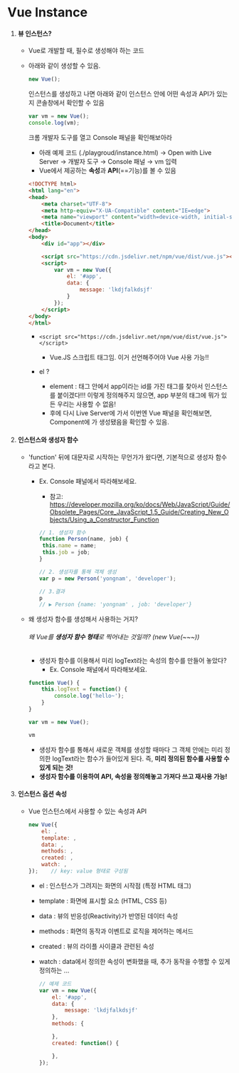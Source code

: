 # Vue Instance

1. #### 뷰 인스턴스?

   - Vue로 개발할 때, 필수로 생성해야 하는 코드

   - 아래와 같이 생성할 수 있음.

     ```javascript
     new Vue();
     ```

     인스턴스를 생성하고 나면 아래와 같이 인스턴스 안에 어떤 속성과 API가 있는지 콘솔창에서 확인할 수 있음

     ```javascript
     var vm = new Vue();
     console.log(vm);
     ```

     크롬 개발자 도구를 열고 Console 패널을 확인해보아라

     - 아래 예제 코드 (./playgroud/instance.html) → Open with Live Server → 개발자 도구 → Console 패널 → vm 입력
     - Vue에서 제공하는 **속성**과 **API**(==기능)를 볼 수 있음

     ```html
     <!DOCTYPE html>
     <html lang="en">
     <head>
         <meta charset="UTF-8">
         <meta http-equiv="X-UA-Compatible" content="IE=edge">
         <meta name="viewport" content="width=device-width, initial-scale=1.0">
         <title>Document</title>
     </head>
     <body>
         <div id="app"></div>
     
         <script src="https://cdn.jsdelivr.net/npm/vue/dist/vue.js"></script>
         <script>
             var vm = new Vue({
                 el: '#app',
                 data: {
                     message: 'lkdjfalkdsjf'
                 }
             });
         </script>
     </body>
     </html>
     ```

     - `<script src="https://cdn.jsdelivr.net/npm/vue/dist/vue.js"></script>`

       - Vue.JS 스크립트 태그임. 이거 선언해주어야 Vue 사용 가능!!

     - el ?

       - element : <body> 태그 안에서 app이라는 id를 가진 태그를 찾아서 인스턴스를 붙이겠다!!! 이렇게 정의해주지 않으면, app 부분의 태그에 뭐가 있든 우리는 사용할 수 없음!
       - 후에 다시 Live Server에 가서 이번엔 Vue 패널을 확인해보면, Component에 <Root>가 생성됐음을 확인할 수 있음.

       

2. #### 인스턴스와 생성자 함수

   - 'function' 뒤에 대문자로 시작하는 무언가가 왔다면, 기본적으로 생성자 함수라고 본다.

     - Ex. Console 패널에서 따라해보세요.

       - 참고: https://developer.mozilla.org/ko/docs/Web/JavaScript/Guide/Obsolete_Pages/Core_JavaScript_1.5_Guide/Creating_New_Objects/Using_a_Constructor_Function

       ```javascript
       // 1. 생성자 함수
       function Person(name, job) {
       	this.name = name;
       	this.job = job;
       }
       
       // 2. 생성자를 통해 객체 생성
       var p = new Person('yongnam', 'developer');
       
       // 3.결과
       p
       // ▶ Person {name: 'yongnam' , job: 'developer'}
       ```

   - 왜 생성자 함수를 생성해서 사용하는 거지?

     ###### 왜 Vue를 **생성자 함수 형태**로 찍어내는 것일까? (new Vue(~~~))

     - 생성자 함수를 이용해서 미리 logText라는 속성의 함수를 만들어 놓았다?
       - Ex. Console 패널에서 따라해보세요.

     ```javascript
     function Vue() {
         this.logText = function() {
             console.log('hello~');
         }
     }
     
     var vm = new Vue();
     
     vm
     ```

     - 생성자 함수를 통해서 새로운 객체를 생성할 때마다 그 객체 안에는 미리 정의한 logText라는 함수가 들어있게 된다. 즉, **미리 정의된 함수를 사용할 수 있게 되는 것!** 
     - **생성자 함수를 이용하여 API, 속성을 정의해놓고 가져다 쓰고 재사용 가능!**

     

3. #### 인스턴스 옵션 속성

   - Vue 인스턴스에서 사용할 수 있는 속성과 API

     ```javascript
     new Vue({
         el: ,
         template: ,
         data: ,
         methods: ,
         created: ,
         watch: ,
     });	// key: value 형태로 구성됨
     ```

     - el : 인스턴스가 그려지는 화면의 시작점 (특정 HTML 태그)

     - template : 화면에 표시할 요소 (HTML, CSS 등)

     - data : 뷰의 반응성(Reactivity)가 반영된 데이터 속성

     - methods : 화면의 동작과 이벤트로 로직을 제어하는 메서드

     - created : 뷰의 라이플 사이클과 관련된 속성

     - watch : data에서 정의한 속성이 변화했을 때, 추가 동작을 수행할 수 있게 정의하는 ...

       ```javascript
       // 예제 코드
       var vm = new Vue({
           el: '#app', 
           data: {
               message: 'lkdjfalkdsjf'
           }, 
           methods: {
       
           }, 
           created: function() {
       
           },
       });
       ```

       

   